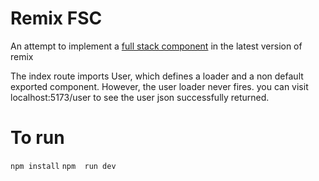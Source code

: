 # Remix FSC

An attempt to implement a [full stack component](https://www.epicweb.dev/full-stack-components) in the latest version of remix

The index route imports User, which defines a loader and a non default exported component. However, the user loader never fires.
you can visit localhost:5173/user to see the user json successfully returned.

# To run

`npm install`
`npm  run dev`
